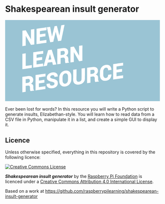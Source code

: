 # Shakespearean insult generator

![](cover.png)

Ever been lost for words? In this resource you will write a Python script to generate insults, Elizabethan-style. You will learn how to read data from a CSV file in Python, manipulate it in a list, and create a simple GUI to display it.

## Licence

Unless otherwise specified, everything in this repository is covered by the following licence:

[![Creative Commons License](http://i.creativecommons.org/l/by-sa/4.0/88x31.png)](http://creativecommons.org/licenses/by-sa/4.0/)

***Shakespearean insult generator*** by the [Raspberry Pi Foundation](http://www.raspberrypi.org) is licenced under a [Creative Commons Attribution 4.0 International License](http://creativecommons.org/licenses/by-sa/4.0/).

Based on a work at https://github.com/raspberrypilearning/shakespearean-insult-generator
